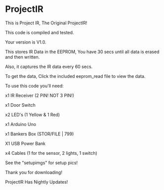 # ProjectIR

This is Project IR, The Original ProjectIR!

This code is compiled and tested.

Your version is V1.0.

This stores IR Data in the EEPROM, You have 30 secs until all data is erased and then written.

Also, it captures the IR data every 60 secs.

To get the data, Click the included eeprom_read file to view the data.

To use this code you'll need:

x1 IR Receiver (2 PIN! NOT 3 PIN!)

x1 Door Switch

x2 LED's (1 Yellow & 1 Red)

x1 Arduino Uno

x1 Bankers Box (STOR/FILE | 799)

X1 USB Power Bank

x4 Cables (1 for the sensor, 2 lights, 1 switch)

See the "setupimgs" for setup pics!

Thank you for downloading!

ProjectIR Has Nightly Updates!
